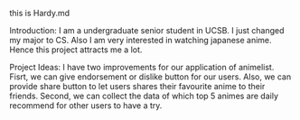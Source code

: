 this is Hardy.md

Introduction:
I am a undergraduate senior student in UCSB. I just changed  my major to CS. Also I am very interested in watching japanese anime. Hence this project attracts me a lot.

Project Ideas:
I have two improvements for our application of animelist. Fisrt, we can give endorsement or dislike button for our users. Also, we can provide share button to let users shares their favourite anime to their friends.
Second, we can collect the data of which  top 5 animes are daily recommend for other users to have a try.

